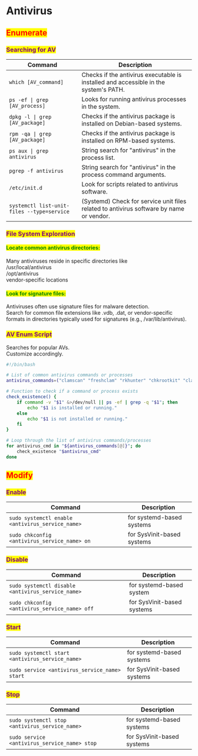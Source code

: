 # Antivirus

## <mark style="color:red;">Enumerate</mark>

### <mark style="color:purple;">Searching for AV</mark>

<table data-header-hidden data-full-width="true"><thead><tr><th>Command</th><th>Description</th></tr></thead><tbody><tr><td><code>which [AV_command]</code></td><td>Checks if the antivirus executable is installed and accessible in the system's PATH.</td></tr><tr><td><code>ps -ef | grep [AV_process]</code></td><td>Looks for running antivirus processes in the system.</td></tr><tr><td><code>dpkg -l | grep [AV_package]</code></td><td>Checks if the antivirus package is installed on Debian-based systems.</td></tr><tr><td><code>rpm -qa | grep [AV_package]</code></td><td>Checks if the antivirus package is installed on RPM-based systems.</td></tr><tr><td><code>ps aux | grep antivirus</code></td><td>String search for "antivirus" in the process list.</td></tr><tr><td><code>pgrep -f antivirus</code></td><td>String search for "antivirus" in the process command arguments.</td></tr><tr><td><code>/etc/init.d</code></td><td>Look for scripts related to antivirus software.</td></tr><tr><td><code>systemctl list-unit-files --type=service</code> </td><td>(Systemd) Check for service unit files related to antivirus software by name or vendor.</td></tr></tbody></table>

### <mark style="color:purple;">File System Exploration</mark>

#### <mark style="color:green;">Locate common antivirus directories:</mark>&#x20;

Many antiviruses reside in specific directories like \
/usr/local/antivirus \
/opt/antivirus \
vendor-specific locations

#### <mark style="color:green;">Look for signature files:</mark>&#x20;

Antiviruses often use signature files for malware detection. \
Search for common file extensions like .vdb, .dat, or vendor-specific formats in directories typically used for signatures (e.g., /var/lib/antivirus).

### <mark style="color:purple;">AV Enum Script</mark>

Searches for popular AVs. \
Customize accordingly.

```bash
#!/bin/bash

# List of common antivirus commands or processes
antivirus_commands=("clamscan" "freshclam" "rkhunter" "chkrootkit" "clamav" "sophos" "avast" "avg" "bitdefender")

# Function to check if a command or process exists
check_existence() {
    if command -v "$1" &>/dev/null || ps -ef | grep -q "$1"; then
        echo "$1 is installed or running."
    else
        echo "$1 is not installed or running."
    fi
}

# Loop through the list of antivirus commands/processes
for antivirus_cmd in "${antivirus_commands[@]}"; do
    check_existence "$antivirus_cmd"
done
```



## <mark style="color:red;">Modify</mark>

### <mark style="color:purple;">Enable</mark>

<table data-header-hidden data-full-width="true"><thead><tr><th>Command</th><th>Description</th></tr></thead><tbody><tr><td><code>sudo systemctl enable &#x3C;antivirus_service_name></code></td><td>for systemd-based systems</td></tr><tr><td><code>sudo chkconfig &#x3C;antivirus_service_name> on</code></td><td>for SysVinit-based systems</td></tr></tbody></table>

### <mark style="color:purple;">Disable</mark>

<table data-header-hidden data-full-width="true"><thead><tr><th>Command</th><th>Description</th></tr></thead><tbody><tr><td><code>sudo systemctl disable &#x3C;antivirus_service_name></code></td><td>for systemd-based system</td></tr><tr><td><code>sudo chkconfig &#x3C;antivirus_service_name> off</code></td><td>for SysVinit-based systems</td></tr></tbody></table>

### <mark style="color:purple;">Start</mark>

<table data-header-hidden data-full-width="true"><thead><tr><th>Command</th><th>Description</th></tr></thead><tbody><tr><td><code>sudo systemctl start &#x3C;antivirus_service_name></code></td><td>for systemd-based systems</td></tr><tr><td><code>sudo service &#x3C;antivirus_service_name> start</code></td><td>for SysVinit-based systems</td></tr></tbody></table>

### <mark style="color:purple;">Stop</mark>

<table data-header-hidden data-full-width="true"><thead><tr><th>Command</th><th>Description</th></tr></thead><tbody><tr><td><code>sudo systemctl stop &#x3C;antivirus_service_name></code></td><td>for systemd-based systems</td></tr><tr><td><code>sudo service &#x3C;antivirus_service_name> stop</code></td><td>for SysVinit-based systems</td></tr></tbody></table>
